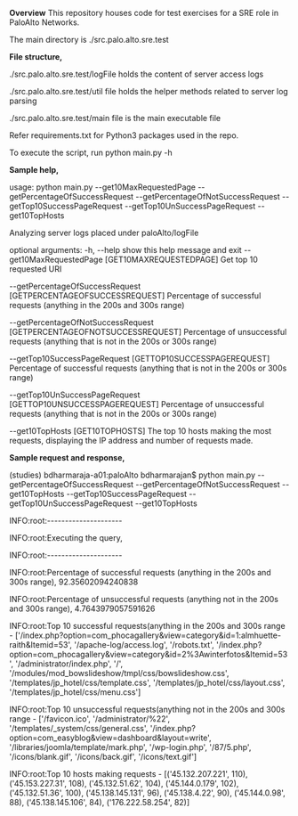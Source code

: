<b>Overview</b>
This repository houses code for test exercises for a SRE role in PaloAlto Networks.

The main directory is
./src.palo.alto.sre.test

<b>File structure,</b>

./src.palo.alto.sre.test/logFile holds the content of server access logs

./src.palo.alto.sre.test/util file holds the helper methods related to server log parsing

./src.palo.alto.sre.test/main file is the main executable file

Refer requirements.txt for Python3 packages used in the repo.

To execute the script, run  python main.py -h

<b>Sample help,</b>

usage: python main.py --get10MaxRequestedPage --getPercentageOfSuccessRequest --getPercentageOfNotSuccessRequest --getTop10SuccessPageRequest --getTop10UnSuccessPageRequest --get10TopHosts

Analyzing server logs placed under paloAlto/logFile


optional arguments:
  -h, --help            show this help message and exit
  --get10MaxRequestedPage [GET10MAXREQUESTEDPAGE]
                        Get top 10 requested URI
												
  --getPercentageOfSuccessRequest [GETPERCENTAGEOFSUCCESSREQUEST]
                        Percentage of successful requests (anything in the 200s and 300s range)
												
  --getPercentageOfNotSuccessRequest [GETPERCENTAGEOFNOTSUCCESSREQUEST]
                        Percentage of unsuccessful requests (anything that is not in the 200s or 300s range)
												
  --getTop10SuccessPageRequest [GETTOP10SUCCESSPAGEREQUEST]
                        Percentage of successful requests (anything that is not in the 200s or 300s range)
												
  --getTop10UnSuccessPageRequest [GETTOP10UNSUCCESSPAGEREQUEST]
                        Percentage of unsuccessful requests (anything that is not in the 200s or 300s range)
												
  --get10TopHosts [GET10TOPHOSTS]
                        The top 10 hosts making the most requests, displaying the IP address and number of requests made.
												
<b>Sample request and response,</b>

(studies) bdharmaraja-a01:paloAlto bdharmarajan$ python main.py --getPercentageOfSuccessRequest --getPercentageOfNotSuccessRequest --get10TopHosts  --getTop10SuccessPageRequest --getTop10UnSuccessPageRequest --get10TopHosts

INFO:root:---------------------

INFO:root:Executing the query,

INFO:root:---------------------

INFO:root:Percentage of successful requests (anything in the 200s and 300s range),
92.35602094240838

INFO:root:Percentage of unsuccessful requests (anything not in the 200s and 300s range),
4.7643979057591626

INFO:root:Top 10 successful requests(anything in the 200s and 300s range - 
['/index.php?option=com_phocagallery&view=category&id=1:almhuette-raith&Itemid=53', '/apache-log/access.log', '/robots.txt', '/index.php?option=com_phocagallery&view=category&id=2%3Awinterfotos&Itemid=53', '/administrator/index.php', '/', '/modules/mod_bowslideshow/tmpl/css/bowslideshow.css', '/templates/jp_hotel/css/template.css', '/templates/jp_hotel/css/layout.css', '/templates/jp_hotel/css/menu.css']

INFO:root:Top 10 unsuccessful requests(anything not in the 200s and 300s range - 
['/favicon.ico', '/administrator/%22', '/templates/_system/css/general.css', '/index.php?option=com_easyblog&view=dashboard&layout=write', '/libraries/joomla/template/mark.php', '/wp-login.php', '/87/5.php', '/icons/blank.gif', '/icons/back.gif', '/icons/text.gif']

INFO:root:Top 10 hosts making requests - 
[('45.132.207.221', 110), ('45.153.227.31', 108), ('45.132.51.62', 104), ('45.144.0.179', 102), ('45.132.51.36', 100), ('45.138.145.131', 96), ('45.138.4.22', 90), ('45.144.0.98', 88), ('45.138.145.106', 84), ('176.222.58.254', 82)]

